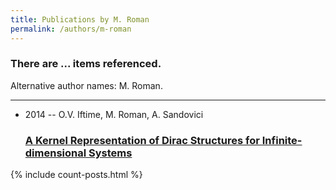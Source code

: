 ```yaml
---
title: Publications by M. Roman
permalink: /authors/m-roman
---
```


<h3 id="number-posts">There are ... items referenced.</h3>
<p id='info-authors'>Alternative author names: M. Roman.</p>
<hr />
<ul class="post-list">
<li><span class='post-meta'>2014 -- O.V. Iftime, M. Roman, A. Sandovici</span><h3><a class='post-link' href="{{ site.baseurl }}/a-kernel-representation-of-dirac-structures-for-infinite-dimensional-systems">A Kernel Representation of Dirac Structures for Infinite-dimensional Systems</a></h3></li>

</ul>
{% include count-posts.html %}

